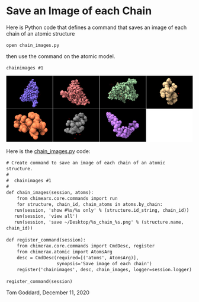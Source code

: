 # Save an Image of each Chain

Here is Python code that defines a command that saves an image of each chain of an atomic structure

    open chain_images.py

then use the command on the atomic model.

    chainimages #1

<img src="2bbv.jpg">

Here is the [chain_images.py](chain_images.py) code:

    # Create command to save an image of each chain of an atomic structure.
    #
    #  chainimages #1
    #
    def chain_images(session, atoms):
        from chimearx.core.commands import run
        for structure, chain_id, chain_atoms in atoms.by_chain:
	   run(session, 'show #%s/%s only' % (structure.id_string, chain_id))
	   run(session, 'view all')
	   run(session, 'save ~/Desktop/%s_chain_%s.png' % (structure.name, chain_id))

    def register_command(session):
        from chimerax.core.commands import CmdDesc, register
        from chimerax.atomic import AtomsArg
        desc = CmdDesc(required=[('atoms', AtomsArg)],
                       synopsis='Save image of each chain')
        register('chainimages', desc, chain_images, logger=session.logger)

    register_command(session)

Tom Goddard, December 11, 2020
